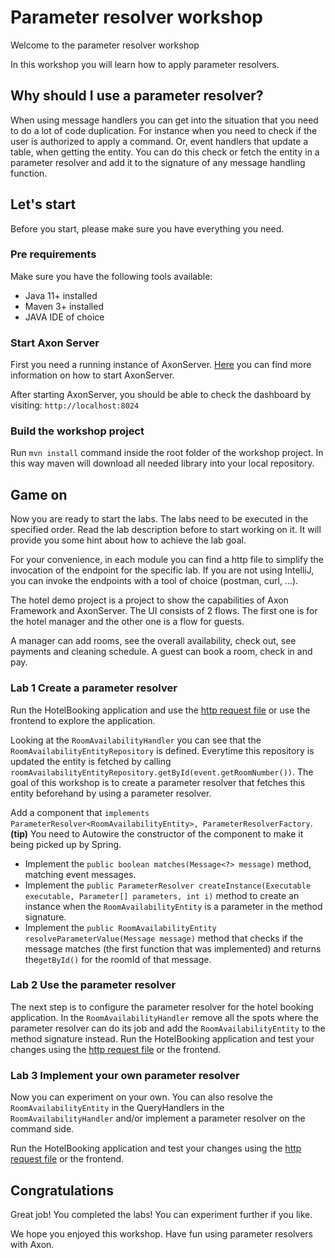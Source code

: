 # Parameter resolver workshop

Welcome to the parameter resolver workshop

In this workshop you will learn how to apply parameter resolvers.

## Why should I use a parameter resolver?

When using message handlers you can get into the situation that you need to do a lot of code duplication. For instance when you need to check if the user is authorized to apply a command. Or, event handlers that update a table, when getting the entity. You can do this check or fetch the entity in a parameter resolver and add it to the signature of any message handling function.

## Let's start
Before you start, please make sure you have everything you need.

### Pre requirements
Make sure you have the following tools available:
- Java 11+ installed
- Maven 3+ installed
- JAVA IDE of choice

### Start Axon Server 

First you need a running instance of AxonServer. [Here](README.md) you can find more information on how to start AxonServer. 

After starting AxonServer, you should be able to check the dashboard by visiting: `http://localhost:8024`

### Build the workshop project
Run `mvn install` command inside the root folder of the workshop project.
In this way maven will download all needed library into your local repository.

## Game on

Now you are ready to start the labs.
The labs need to be executed in the specified order.
Read the lab description before to start working on it.
It will provide you some hint about how to achieve the lab goal.

For your convenience, in each module you can find a http file to simplify the invocation of the endpoint for the specific lab.
If you are not using IntelliJ, you can invoke the endpoints with a tool of choice (postman, curl, ...).

The hotel demo project is a project to show the capabilities of Axon Framework and AxonServer. The UI consists of 2 flows. The first one is for the hotel manager and the other one is a flow for guests.

A manager can add rooms, see the overall availability, check out, see payments and cleaning schedule. A guest can book a room, check in and pay.

### Lab 1 Create a parameter resolver
Run the HotelBooking application and use the [http request file](room-booking.http) or use the frontend to explore the application.

Looking at the `RoomAvailabilityHandler`  you can see that the `RoomAvailabilityEntityRepository` is defined. Everytime this repository is updated the entity is fetched by calling `roomAvailabilityEntityRepository.getById(event.getRoomNumber())`. 
The goal of this workshop is to create a parameter resolver that fetches this entity beforehand by using a parameter resolver.

Add a component that `implements ParameterResolver<RoomAvailabilityEntity>, ParameterResolverFactory`. **(tip)** You need to Autowire the constructor of the component to make it being picked up by Spring.
- Implement the `public boolean matches(Message<?> message)` method, matching event messages.
- Implement the `public ParameterResolver createInstance(Executable executable, Parameter[] parameters, int i)` method to create an instance when the `RoomAvailabilityEntity` is a parameter in the method signature.
- Implement the `public RoomAvailabilityEntity resolveParameterValue(Message message)` method that checks if the message matches (the first function that was implemented) and returns the`getById()` for the roomId of that message.


### Lab 2 Use the parameter resolver

The next step is to configure the parameter resolver for the hotel booking application. 
In the `RoomAvailabilityHandler` remove all the spots where the parameter resolver can do its job and add the `RoomAvailabilityEntity` to the method signature instead.
Run the HotelBooking application and test your changes using the [http request file](room-booking.http) or the frontend.

### Lab 3 Implement your own parameter resolver

Now you can experiment on your own. You can also resolve the `RoomAvailabilityEntity` in the QueryHandlers in the `RoomAvailabilityHandler` and/or implement a parameter resolver on the command side.

Run the HotelBooking application and test your changes using the [http request file](room-booking.http) or the frontend.


## Congratulations

Great job! You completed the labs!
You can experiment further if you like.

We hope you enjoyed this workshop. Have fun using parameter resolvers with Axon.
